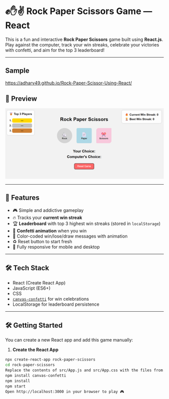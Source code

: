 # ✊✋✌️ Rock Paper Scissors Game — React

This is a fun and interactive **Rock Paper Scissors** game built using **React.js**.  
Play against the computer, track your win streaks, celebrate your victories with confetti, and aim for the top 3 leaderboard!

---
## Sample
https://adharv49.github.io/Rock-Paper-Scissor-Using-React/
## 📸 Preview

![Game Screenshot](https://github.com/adharv49/Rock-Paper-Scissor-Using-React/blob/main/output/rpc1.png?raw=true)

---

## 🚀 Features

- 🎮 Simple and addictive gameplay
- 🔥 Tracks your **current win streak**
- 🏆 **Leaderboard** with top 3 highest win streaks (stored in `localStorage`)
- 🎉 **Confetti animation** when you win
- 🎨 Color-coded win/lose/draw messages with animation
- ♻️ Reset button to start fresh
- 📱 Fully responsive for mobile and desktop

---

## 🛠️ Tech Stack

- React (Create React App)
- JavaScript (ES6+)
- CSS
- [`canvas-confetti`](https://www.npmjs.com/package/canvas-confetti) for win celebrations
- LocalStorage for leaderboard persistence

---




## 🛠️ Getting Started

You can create a new React app and add this game manually:

1. **Create the React App**
```bash
npx create-react-app rock-paper-scissors
cd rock-paper-scissors
Replace the contents of src/App.js and src/App.css with the files from this repository.
npm install canvas-confetti
npm install
npm start
Open http://localhost:3000 in your browser to play 🎮
